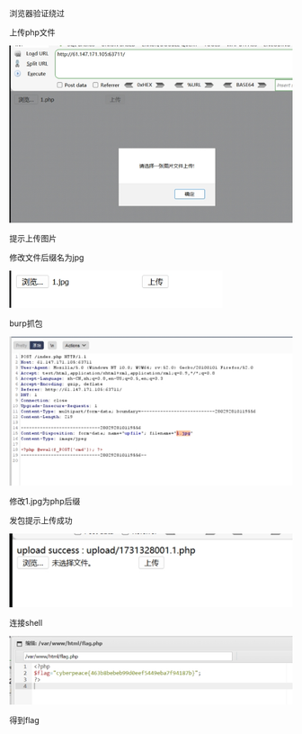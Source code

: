 浏览器验证绕过

上传php文件

![img](./assets/wps551.jpg) 

提示上传图片

修改文件后缀名为jpg

![img](./assets/wps552.jpg) 

burp抓包

![img](./assets/wps553.jpg) 

修改1.jpg为php后缀

发包提示上传成功

 

![img](./assets/wps554.jpg) 

 

连接shell

 

![img](./assets/wps555.jpg) 

 

得到flag

 

 